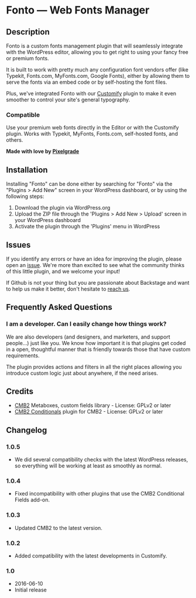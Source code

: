 Fonto — Web Fonts Manager
========

## Description

Fonto is a custom fonts management plugin that will seamlessly integrate with the WordPress editor, allowing you to get right to using your fancy free or premium fonts.

It is built to work with pretty much any configuration font vendors offer (like Typekit, Fonts.com, MyFonts.com, Google Fonts), either by allowing them to serve the fonts via an embed code or by self-hosting the font files.

Plus, we've integrated Fonto with our [Customify](https://wordpress.org/plugins/customify/) plugin to make it even smoother to control your site's general typography.

### Compatible

Use your premium web fonts directly in the Editor or with the Customify plugin. Works with Typekit, MyFonts, Fonts.com, self-hosted fonts, and others.

**Made with love by [Pixelgrade](https://pixelgrade.com)**

## Installation

Installing "Fonto" can be done either by searching for "Fonto" via the "Plugins > Add New" screen in your WordPress dashboard, or by using the following steps:

1. Download the plugin via WordPress.org
1. Upload the ZIP file through the 'Plugins > Add New > Upload' screen in your WordPress dashboard
1. Activate the plugin through the 'Plugins' menu in WordPress

## Issues

If you identify any errors or have an idea for improving the plugin, please open an [issue](https://github.com/pixelgrade/fonto/issues?stage=open). We're more than excited to see what the community thinks of this little plugin, and we welcome your input!

If Github is not your thing but you are passionate about Backstage and want to help us make it better, don't hesitate to [reach us](https://pixelgrade.com/contact/).

## Frequently Asked Questions

### I am a developer. Can I easily change how things work?

We are also developers (and designers, and marketers, and support people...) just like you. We know how important it is that plugins get coded in a open, thoughtful manner that is friendly towards those that have custom requirements.

The plugin provides actions and filters in all the right places allowing you introduce custom logic just about anywhere, if the need arises.

## Credits

* [CMB2](https://github.com/CMB2/CMB2) Metaboxes, custom fields library - License: GPLv2 or later
* [CMB2 Conditionals](https://github.com/jcchavezs/cmb2-conditionals/) plugin for CMB2 - License: GPLv2 or later

## Changelog

### 1.0.5
* We did several compatibility checks with the latest WordPress releases, so everything will be working at least as smoothly as normal.

### 1.0.4
* Fixed incompatibility with other plugins that use the CMB2 Conditional Fields add-on.

### 1.0.3
* Updated CMB2 to the latest version.

### 1.0.2
* Added compatibility with the latest developments in Customify.

### 1.0
* 2016-06-10
* Initial release
